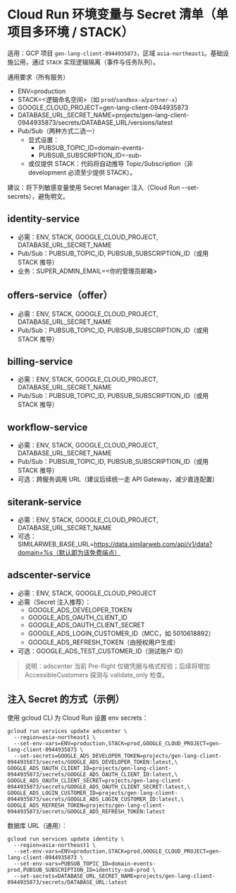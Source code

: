 # Cloud Run 环境变量与 Secret 清单（单项目多环境 / STACK）

适用：GCP 项目 `gen-lang-client-0944935873`，区域 `asia-northeast1`。基础设施公用，通过 `STACK` 实现逻辑隔离（事件与任务队列）。

通用要求（所有服务）
- ENV=production
- STACK=<逻辑命名空间>（如 `prod`/`sandbox-a`/`partner-x`）
- GOOGLE_CLOUD_PROJECT=gen-lang-client-0944935873
- DATABASE_URL_SECRET_NAME=projects/gen-lang-client-0944935873/secrets/DATABASE_URL/versions/latest
- Pub/Sub（两种方式二选一）
  - 显式设置：
    - PUBSUB_TOPIC_ID=domain-events-<STACK>
    - PUBSUB_SUBSCRIPTION_ID=<service>-sub-<STACK>
  - 或仅提供 STACK：代码将自动推导 Topic/Subscription（非 development 必须至少提供 STACK）。

建议：将下列敏感变量使用 Secret Manager 注入（Cloud Run --set-secrets），避免明文。

## identity-service
- 必需：ENV, STACK, GOOGLE_CLOUD_PROJECT, DATABASE_URL_SECRET_NAME
- Pub/Sub：PUBSUB_TOPIC_ID, PUBSUB_SUBSCRIPTION_ID（或用 STACK 推导）
- 业务：SUPER_ADMIN_EMAIL=<你的管理员邮箱>

## offers-service（offer）
- 必需：ENV, STACK, GOOGLE_CLOUD_PROJECT, DATABASE_URL_SECRET_NAME
- Pub/Sub：PUBSUB_TOPIC_ID, PUBSUB_SUBSCRIPTION_ID（或用 STACK 推导）

## billing-service
- 必需：ENV, STACK, GOOGLE_CLOUD_PROJECT, DATABASE_URL_SECRET_NAME
- Pub/Sub：PUBSUB_TOPIC_ID, PUBSUB_SUBSCRIPTION_ID（或用 STACK 推导）

## workflow-service
- 必需：ENV, STACK, GOOGLE_CLOUD_PROJECT, DATABASE_URL_SECRET_NAME
- Pub/Sub：PUBSUB_TOPIC_ID, PUBSUB_SUBSCRIPTION_ID（或用 STACK 推导）
- 可选：跨服务调用 URL（建议后续统一走 API Gateway，减少直连配置）

## siterank-service
- 必需：ENV, STACK, GOOGLE_CLOUD_PROJECT, DATABASE_URL_SECRET_NAME
- 可选：SIMILARWEB_BASE_URL=https://data.similarweb.com/api/v1/data?domain=%s（默认即为该免费端点）

## adscenter-service
- 必需：ENV, STACK, GOOGLE_CLOUD_PROJECT
- 必需（Secret 注入推荐）：
  - GOOGLE_ADS_DEVELOPER_TOKEN
  - GOOGLE_ADS_OAUTH_CLIENT_ID
  - GOOGLE_ADS_OAUTH_CLIENT_SECRET
  - GOOGLE_ADS_LOGIN_CUSTOMER_ID（MCC，如 5010618892）
  - GOOGLE_ADS_REFRESH_TOKEN（由授权用户生成）
- 可选：GOOGLE_ADS_TEST_CUSTOMER_ID（测试账户 ID）

> 说明：adscenter 当前 Pre-flight 仅做凭据与格式校验；后续将增加 AccessibleCustomers 探测与 validate_only 检查。

## 注入 Secret 的方式（示例）
使用 gcloud CLI 为 Cloud Run 设置 env secrets：

```
gcloud run services update adscenter \
  --region=asia-northeast1 \
  --set-env-vars=ENV=production,STACK=prod,GOOGLE_CLOUD_PROJECT=gen-lang-client-0944935873 \
  --set-secrets=GOOGLE_ADS_DEVELOPER_TOKEN=projects/gen-lang-client-0944935873/secrets/GOOGLE_ADS_DEVELOPER_TOKEN:latest,\
GOOGLE_ADS_OAUTH_CLIENT_ID=projects/gen-lang-client-0944935873/secrets/GOOGLE_ADS_OAUTH_CLIENT_ID:latest,\
GOOGLE_ADS_OAUTH_CLIENT_SECRET=projects/gen-lang-client-0944935873/secrets/GOOGLE_ADS_OAUTH_CLIENT_SECRET:latest,\
GOOGLE_ADS_LOGIN_CUSTOMER_ID=projects/gen-lang-client-0944935873/secrets/GOOGLE_ADS_LOGIN_CUSTOMER_ID:latest,\
GOOGLE_ADS_REFRESH_TOKEN=projects/gen-lang-client-0944935873/secrets/GOOGLE_ADS_REFRESH_TOKEN:latest
```

数据库 URL（通用）：
```
gcloud run services update identity \
  --region=asia-northeast1 \
  --set-env-vars=ENV=production,STACK=prod,GOOGLE_CLOUD_PROJECT=gen-lang-client-0944935873 \
  --set-env-vars=PUBSUB_TOPIC_ID=domain-events-prod,PUBSUB_SUBSCRIPTION_ID=identity-sub-prod \
  --set-secrets=DATABASE_URL_SECRET_NAME=projects/gen-lang-client-0944935873/secrets/DATABASE_URL:latest
```


